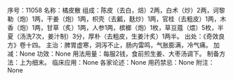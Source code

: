 序号：11058
名称：橘皮散
组成：陈皮（去白，焙）2两，白术（炒）2两，诃黎勒（炮）1两，干姜（炮）1两，枳壳（去瓤，麸炒）1两，官桂（去粗皮）1两，木香（炮）1两，甘草（炙）1两，人参1两，槟榔（炮）1枚，草豆蔻（煨）5枚，半夏（汤洗7次，姜汁制）3分，厚朴（去粗皮，生姜汁炙）1两半。
出处：《奇效良方》卷十四。
主治：脾胃虚寒，洞泻不止，肠内雷鸣，气胀膨满，冷气痛。
加减：None
功效：None
用法用量：每服2钱，食前煎生姜、大枣汤调下。
制备方法：上为细末。
临床应用：None
各家论述：None
用药禁忌：None
附注：None
